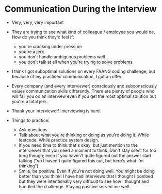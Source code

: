 # Communication During the Interview

- Very, very, very important
- They are trying to see what kind of colleague / employee you would be. How do you think they'd feel if:
  - you're cracking under pressure
  - you're a jerk
  - you don't handle ambiguous problems well
  - you don't talk at all when you're trying to solve problems
- I think I got suboptimal solutions on every FAANG coding challenge, but because of my practised communication, I got an offer.
- Every company (and every interviewer) consciously and subconsciously values communication skills differently. There are plenty of people who will fail you on an interview even if you get the most optimal solution but you're a total jerk.

- Thank your interviewer! Interviewing is hard.

- Things to practice:
  - Ask questions
  - Talk about what you're thinking or doing as you're doing it. While leetcode. While practice system design.
  - If you need time to think that's okay, but just mention to the interviewer that you need a moment to think. Don't stay silent for too long though; even if you haven't quite figured out the answer start talking ("so I haven't quite figured this out, but here's what I'm thinking")
  - Smile, be positive. Even if you're not doing well. You might be doing better than you think! I have had interviews that I thought I bombed but they were intentionally very difficult to see how I thought and handled the challenge. Staying positive served me well.
